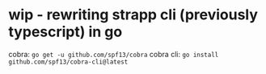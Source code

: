 # wip - rewriting strapp cli (previously typescript) in go

cobra: `go get -u github.com/spf13/cobra`
cobra cli: `go install github.com/spf13/cobra-cli@latest`
